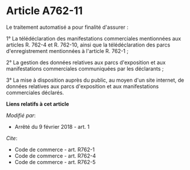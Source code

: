 # Article A762-11

Le traitement automatisé a pour finalité d'assurer :

1° La télédéclaration des manifestations commerciales mentionnées aux articles R. 762-4 et R. 762-10, ainsi que la
télédéclaration des parcs d'enregistrement mentionnées à l'article R. 762-1 ;

2° La gestion des données relatives aux parcs d'exposition et aux manifestations commerciales communiquées par les
déclarants ;

3° La mise à disposition auprès du public, au moyen d'un site internet, de données relatives aux parcs d'exposition et aux
manifestations commerciales déclarés.

**Liens relatifs à cet article**

_Modifié par_:

  - Arrêté du 9 février 2018 - art. 1

_Cite_:

  - Code de commerce - art. R762-1
  - Code de commerce - art. R762-4
  - Code de commerce - art. R762-5
